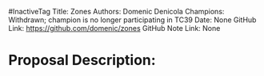 #InactiveTag
Title: Zones
Authors: Domenic Denicola
Champions: Withdrawn; champion is no longer participating in TC39
Date: None
GitHub Link: https://github.com/domenic/zones
GitHub Note Link: None

# Proposal Description:
